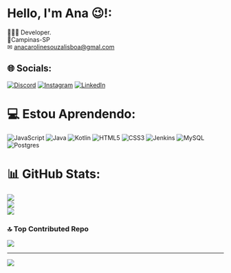 # Hello, I'm Ana 😉!:
👩🏽‍💻 Developer.<br>📍Campinas-SP<br>✉ anacarolinesouzalisboa@gmal.com


## 🌐 Socials:
[![Discord](https://img.shields.io/badge/Discord-%237289DA.svg?logo=discord&logoColor=white)](https://discord.gg/https://discord.com/channels/@me/1200551338099081356) [![Instagram](https://img.shields.io/badge/Instagram-%23E4405F.svg?logo=Instagram&logoColor=white)](https://instagram.com/analissboaa) [![LinkedIn](https://img.shields.io/badge/LinkedIn-%230077B5.svg?logo=linkedin&logoColor=white)](https://linkedin.com/in/https://www.linkedin.com/in/ana-lisboa-583503217/) 
<br>
# 💻 Estou Aprendendo:
![JavaScript](https://img.shields.io/badge/javascript-%23323330.svg?style=flat-square&logo=javascript&logoColor=%23F7DF1E) ![Java](https://img.shields.io/badge/java-%23ED8B00.svg?style=flat-square&logo=openjdk&logoColor=white) ![Kotlin](https://img.shields.io/badge/kotlin-%237F52FF.svg?style=flat-square&logo=kotlin&logoColor=white) ![HTML5](https://img.shields.io/badge/html5-%23E34F26.svg?style=flat-square&logo=html5&logoColor=white) ![CSS3](https://img.shields.io/badge/css3-%231572B6.svg?style=flat-square&logo=css3&logoColor=white) ![Jenkins](https://img.shields.io/badge/jenkins-%232C5263.svg?style=flat-square&logo=jenkins&logoColor=white) ![MySQL](https://img.shields.io/badge/mysql-%2300000f.svg?style=flat-square&logo=mysql&logoColor=white) ![Postgres](https://img.shields.io/badge/postgres-%23316192.svg?style=flat-square&logo=postgresql&logoColor=white)
# 📊 GitHub Stats:
![](https://github-readme-stats.vercel.app/api?username=Anacarolinelis&theme=monokai&hide_border=false&include_all_commits=false&count_private=true)<br/>
![](https://github-readme-streak-stats.herokuapp.com/?user=Anacarolinelis&theme=monokai&hide_border=false)<br/>
![](https://github-readme-stats.vercel.app/api/top-langs/?username=Anacarolinelis&theme=monokai&hide_border=false&include_all_commits=false&count_private=true&layout=compact)

### 🔝 Top Contributed Repo
![](https://github-contributor-stats.vercel.app/api?username=Anacarolinelis&limit=5&theme=monokai&combine_all_yearly_contributions=true)

---
[![](https://visitcount.itsvg.in/api?id=Anacarolinelis&icon=3&color=6)](https://visitcount.itsvg.in)

<!-- Proudly created with GPRM ( https://gprm.itsvg.in ) -->
